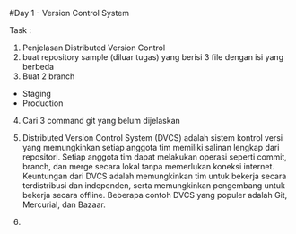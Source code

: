 #Day 1 - Version Control System

Task :
1. Penjelasan Distributed Version Control
2. buat repository sample (diluar tugas) yang berisi 3 file dengan isi yang berbeda
3. Buat 2 branch
- Staging
- Production
4. Cari 3 command git yang belum dijelaskan

1. Distributed Version Control System (DVCS) adalah sistem kontrol versi yang memungkinkan setiap anggota tim memiliki salinan lengkap dari repositori. 
Setiap anggota tim dapat melakukan operasi seperti commit, branch, dan merge secara lokal tanpa memerlukan koneksi internet. 
Keuntungan dari DVCS adalah memungkinkan tim untuk bekerja secara terdistribusi dan independen, serta memungkinkan pengembang untuk bekerja secara offline. 
Beberapa contoh DVCS yang populer adalah Git, Mercurial, dan Bazaar.

2. 
